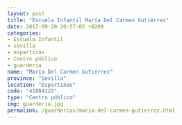 ```yaml
---
layout: post
title: "Escuela Infantil María Del Carmen Gutiérrez"
date: 2017-09-20 20:57:05 +0200
categories:
- Escuela Infantil
- sevilla
- espartinas
- Centro público
- guarderia
name: "María Del Carmen Gutiérrez"
province: "Sevilla"
location: "Espartinas"
code: "41004125"
type: "Centro público"
img: guarderia.jpg
permalink: /guarderias/maria-del-carmen-gutierrez.html
---
```


